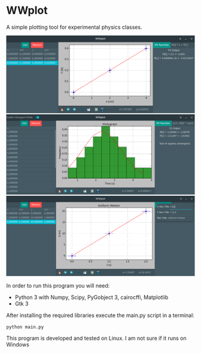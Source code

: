 # WWplot

A simple plotting tool for experimental physics classes.

![](wwplot_main_window.png)
![](wwplot_histogram.png)
![](wwplot_menu.png) 

In order to run this program you will need:

- Python 3 with Numpy, Scipy, PyGobject 3, cairocffi, Matplotlib
- Gtk 3

After installing the required libraries execute the main.py script in a
terminal:

	python main.py

This program is developed and tested on Linux. I am not sure if it runs on Windows
